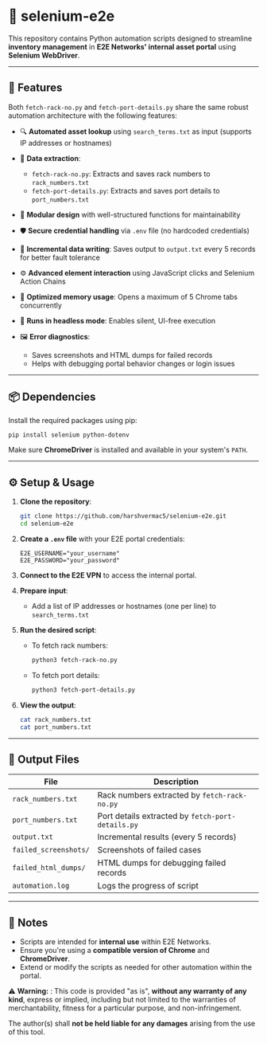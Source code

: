 # 🧪 selenium-e2e

This repository contains Python automation scripts designed to streamline **inventory management** in **E2E Networks' internal asset portal** using **Selenium WebDriver**.

---

## 🚀 Features

Both `fetch-rack-no.py` and `fetch-port-details.py` share the same robust automation architecture with the following features:

* 🔍 **Automated asset lookup** using `search_terms.txt` as input (supports IP addresses or hostnames)
* 🧾 **Data extraction**:

  * `fetch-rack-no.py`: Extracts and saves rack numbers to `rack_numbers.txt`
  * `fetch-port-details.py`: Extracts and saves port details to `port_numbers.txt`
* 🔄 **Modular design** with well-structured functions for maintainability
* 🛡️ **Secure credential handling** via `.env` file (no hardcoded credentials)
* 💾 **Incremental data writing**: Saves output to `output.txt` every 5 records for better fault tolerance
* ⚙️ **Advanced element interaction** using JavaScript clicks and Selenium Action Chains
* 🧠 **Optimized memory usage**: Opens a maximum of 5 Chrome tabs concurrently
* 👻 **Runs in headless mode**: Enables silent, UI-free execution
* 🖼️ **Error diagnostics**:

  * Saves screenshots and HTML dumps for failed records
  * Helps with debugging portal behavior changes or login issues

---

## 📦 Dependencies

Install the required packages using pip:

```bash
pip install selenium python-dotenv
```

Make sure **ChromeDriver** is installed and available in your system's `PATH`.

---

## ⚙️ Setup & Usage

1. **Clone the repository**:

   ```bash
   git clone https://github.com/harshvermac5/selenium-e2e.git
   cd selenium-e2e
   ```

2. **Create a `.env` file** with your E2E portal credentials:

   ```env
   E2E_USERNAME="your_username"
   E2E_PASSWORD="your_password"
   ```

3. **Connect to the E2E VPN** to access the internal portal.

4. **Prepare input**:

   * Add a list of IP addresses or hostnames (one per line) to `search_terms.txt`

5. **Run the desired script**:

   * To fetch rack numbers:

     ```bash
     python3 fetch-rack-no.py
     ```
   * To fetch port details:

     ```bash
     python3 fetch-port-details.py
     ```

6. **View the output**:

   ```bash
   cat rack_numbers.txt
   cat port_numbers.txt
   ```

---

## 📁 Output Files

| File                  | Description                                       |
| --------------------- | ------------------------------------------------- |
| `rack_numbers.txt`    | Rack numbers extracted by `fetch-rack-no.py`      |
| `port_numbers.txt`    | Port details extracted by `fetch-port-details.py` |
| `output.txt`          | Incremental results (every 5 records)             |
| `failed_screenshots/` | Screenshots of failed cases                       |
| `failed_html_dumps/`  | HTML dumps for debugging failed records           |
| `automation.log`      | Logs the progress of script                       |

---

## 🧩 Notes

* Scripts are intended for **internal use** within E2E Networks.
* Ensure you're using a **compatible version of Chrome** and **ChromeDriver**.
* Extend or modify the scripts as needed for other automation within the portal.


⚠️ **Warning:** : This code is provided "as is", **without any warranty of any kind**, express or implied, including but not limited to the warranties of merchantability, fitness for a particular purpose, and non-infringement.

The author(s) shall **not be held liable for any damages** arising from the use of this tool.